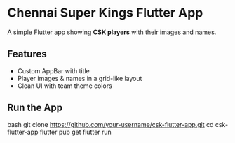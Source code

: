 # Chennai Super Kings Flutter App
A simple Flutter app showing **CSK players** with their images and names.

## Features
- Custom AppBar with title  
- Player images & names in a grid-like layout  
- Clean UI with team theme colors  

## Run the App
bash
git clone https://github.com/your-username/csk-flutter-app.git
cd csk-flutter-app
flutter pub get
flutter run
